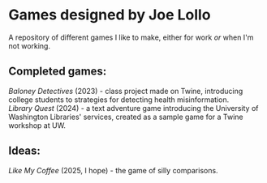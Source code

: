 # Games designed by Joe Lollo
A repository of different games I like to make, either for work *or* when I'm not working.

## Completed games:
*Baloney Detectives* (2023) - class project made on Twine, introducing college students to strategies for detecting health misinformation. 
<br>
*Library Quest* (2024) - a text adventure game introducing the University of Washington Libraries' services, created as a sample game for a Twine workshop at UW.

## Ideas:
*Like My Coffee* (2025, I hope) - the game of silly comparisons.
